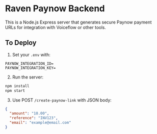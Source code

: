 # Raven Paynow Backend

This is a Node.js Express server that generates secure Paynow payment URLs for integration with Voiceflow or other tools.

## To Deploy

1. Set your `.env` with:
```
PAYNOW_INTEGRATION_ID=
PAYNOW_INTEGRATION_KEY=
```

2. Run the server:
```bash
npm install
npm start
```

3. Use POST `/create-paynow-link` with JSON body:
```json
{
  "amount": "10.00",
  "reference": "INV123",
  "email": "example@email.com"
}
```
